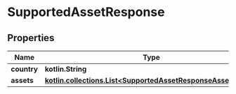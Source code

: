 
# SupportedAssetResponse

## Properties
Name | Type | Description | Notes
------------ | ------------- | ------------- | -------------
**country** | **kotlin.String** |  | 
**assets** | [**kotlin.collections.List&lt;SupportedAssetResponseAssetsInner&gt;**](SupportedAssetResponseAssetsInner.md) |  | 



